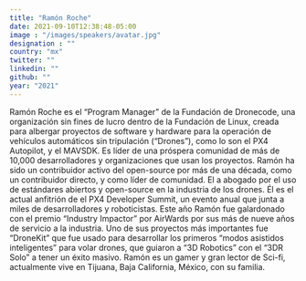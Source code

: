 ```yaml
---
title: "Ramón Roche"
date: 2021-09-10T12:38:48-05:00
image : "/images/speakers/avatar.jpg"
designation : ""
country: "mx"
twitter: ""
linkedin: ""
github: ""
year: "2021"
---
```


Ramón Roche es el “Program Manager” de la Fundación de Dronecode, una organización sin fines de lucro dentro de la Fundación de Linux, creada para albergar proyectos de software y hardware para la operación de vehículos automáticos sin tripulación (“Drones”), como lo son el PX4 Autopilot, y el MAVSDK. Es líder de una próspera comunidad de más de 10,000 desarrolladores y organizaciones que usan los proyectos. Ramón ha sido un contribuidor activo del open-source por más de una década, como un contribuidor directo, y como líder de comunidad. El a abogado por el uso de estándares abiertos y open-source en la industria de los drones. Él es el actual anfitrión de el PX4 Developer Summit, un evento anual que junta a miles de desarrolladores y roboticistas. Este año Ramón fue galardonado con el premio “Industry Impactor” por AirWards por sus más de nueve años de servicio a la industria. Uno de sus proyectos más importantes fue “DroneKit” que fue usado para desarrollar los primeros “modos asistidos inteligentes” para volar drones, que guiaron a “3D Robotics” con el “3DR Solo” a tener un éxito masivo. Ramón es un gamer y gran lector de Sci-fi, actualmente vive en Tijuana, Baja California, México, con su familia.

